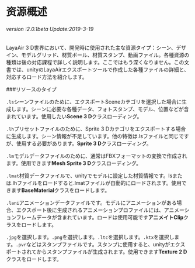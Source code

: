 # 资源概述

###### *version :2.0.1beta   Update:2019-3-19*

LayaAir 3 D世界において、開発時に使用された主な資源タイプ：シーン、デザイン、モデルグリッド、材質ボール、材質スタンプ、動画ファイル。各種資源の種類は後の対応課程で詳しく説明します。ここではもう深くなりません。この文書では、unityのLayaAirエクスポートツールで作成した各種ファイルの詳細と、対応するロード方法を紹介します。

###リソースのタイプ

`.ls`シーンファイルのために、エクスポートSceneカテゴリを選択した場合に生成します。シーンに必要な各種データ、フォトスタンプ、モデル、位置などが含まれています。使用したい**Scene 3 D**クラスローディング。

`.lh`プリセットファイルのために、Sprite 3 Dカテゴリをエクスポートする場合に生成します。シーン情報が不足しています。他の特徴は.lsファイルと同じですが、使用する必要があります。**Sprite 3 D**クラスローディング。

`.lm`モデルデータファイルのために、通常はFBXフォーマットの変換で作成されます。使用できます**Mesh Sprite 3 D**クラスローディング。

`.lmat`材質データファイルで、unityでモデルに設定した材質情報です。lsまたは.lhファイルをロードすると.lmatファイルが自動的にロードされます。使用できます**BaseMaterial**クラスをロードします。

`.lani`アニメーションデータファイルです。モデルにアニメーションがある場合、エクスポート後に生成されるアニメーションプロファイルには、アニメーションフレームデータが含まれています。ロードは使用可能です**アニメイトClip**クラスをロードします。

`.jpg`を選択します。`.png`を選択します。`.ltc`を選択します。`.ktx`を選択します。`.pvr`などはスタンプファイルです。スタンプに使用すると、unityがエクスポートされてからスタンプファイルが生成されます。使用できます**Texture 2 D**クラスをロードします。
